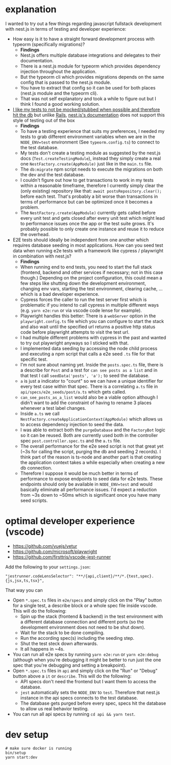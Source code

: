 # explanation

I wanted to try out a few things regarding javascript fullstack development with nest.js in terms of testing and developer experience:

- How easy is it to have a straight forward development process with typeorm (specifically migrations)?
    - **Findings**
    - Nest.js offers multiple database integrations and delegates to their documentation.
    - There is a nest.js module for typeorm which provides dependency injection throughout the application.
    - But the typeorm cli which provides migrations depends on the same config that is passed to the nest.js module.
    - You have to extract that config so it can be used for both places (nest.js module and the typeorm cli).
    - That was not self explanatory and took a while to figure out but I think I found a good working solution.
- [I like my tests to not be mocked/stubbed when possible and therefore hit the db](https://martinfowler.com/bliki/UnitTest.html#SolitaryOrSociable) but unlike [Rails](https://rubyonrails.org/), [nest.js's documentation](https://docs.nestjs.com/fundamentals/testing) does not support this style of testing out of the box
    - **Findings**
    - To have a testing experience that suits my preferences, I needed my tests to grab different environment variables when we are in the `NODE_ENV=test` environment (See `typeorm.config.ts`) to connect to the test database.
    - My tests don't create a testing module as suggested by the nest.js docs (`Test.createTestingModule`), instead they simply create a real one `NestFactory.create(AppModule)` just like in the `main.ts` file.
    - The `db:migrate` npm script needs to execute the migrations on both the dev and the test database.
    - I couldn't figure out how to get transactions to work in my tests within a reasonable timeframe, therefore I currently simply clear the (only existing) repository like that: `await postsRepository.clear();` before each test. That's probably a bit worse than transactions in terms of performance but can be optimized once it becomes a problem.
    - The `NestFactory.create(AppModule)` currently gets called before every unit test and gets closed after every unit test which might lead to performance issues once the app or the test suite grows. It's probably possible to only create one instance and reuse it to reduce the overhead.
- E2E tests should ideally be independent from one another which requires database seeding in most applications. How can you seed test data when running e2e tests with a framework like cypress / playwright in combination with nest.js?
    - **Findings**
    - When running end to end tests, you need to start the full stack (frontend, backend and other services if necessary; not in this case though.) Depending on the project configuration, this could mean a few steps like shutting down the development environment, changing env vars, starting the test environment, clearing cache, ... which is a bad developer experience.
    - Cypress forces the caller to run the test server first which is problematic if you intend to call cypress in multiple different ways (e.g. `yarn e2e:run` or via vscode code lense for example).
    - Playwright handles this better: There is a `webServer` option in the `playwright.config.ts` file which you can configure to start the stack and also wait until the specified url returns a positive http status code before playwright attempts to visit the test url.
    - I had multiple different problems with cypress in the past and wanted to try out playwright anyways so I sticked with that.
    - I implemented data seeding by accessing the node child process and executing a npm script that calls a e2e seed `.ts` file for that specific test.
    - I'm not sure about naming yet. Inside the `posts.spec.ts` file, there is a describe for `Post` and a test for `can see posts as a list` and in that test I call `seedData('posts', 'a');` to seed the database.
    - `a` is just a indicator to "count" so we can have a unique identifier for every test case within that spec. There is a correlating `a.ts` file in `api/specs/e2e_seeds/post/a.ts` which gets called.
    - `can_see_posts_as_a_list` would also be a viable option although I didn't want to add the constraint of having to rename 3 places whenever a test label changes.
    - Inside `a.ts` we call `NestFactory.createApplicationContext(AppModule)` which allows us to access dependency injection to seed the data.
    - I was able to extract both the `purgeDatabase` and the `FactoryBot` logic so it can be reused. Both are currently used both in the controller spec `post.controller.spec.ts` and the `a.ts` file.
    - The overall performance for the e2e seed script is not that great yet (~3s for calling the script, purging the db and seeding 2 records). I think part of the reason is ts-node and another part is that creating the application context takes a while especially when creating a new db connection.
    - Therefore I suppose it would be much better in terms of performance to expose endpoints to seed data for e2e tests. These endpoints should only be available in `NODE_ENV=test` and would basically eliminate all performance issues. I'd expect a reduction from ~3s down to ~50ms which is significant once you have many seed scripts.

# optimal developer experience (vscode)

- https://github.com/vuejs/vetur
- https://github.com/microsoft/playwright
- https://github.com/firsttris/vscode-jest-runner

Add the following to your `settings.json`:
```
"jestrunner.codeLensSelector": "**/{api,client}/**/*.{test,spec}.{js,jsx,ts,tsx}",
```

That way you can
- Open `*.spec.ts` files in `e2e/specs` and simply click on the "Play" button for a single test, a describe block or a whole spec file inside vscode. This will do the following:
    - Spin up the stack (frontend & backend) in the test environment with a different database connection and different ports (so the development environment does not need to be shut down).
    - Wait for the stack to be done compiling.
    - Run the according spec(s) including the seeding step.
    - Shut the test steck down afterwards.
    - It all happens in ~4s.
- You can run all e2e specs by running `yarn e2e:run` or `yarn e2e:debug` (although when you're debugging it might be better to run just the one spec that you're debugging and setting a breakpoint).
- Open `*.spec.ts` files in `api` and simply click on the "Run" or "Debug" button above a `it` or `describe`. This will do the following:
    - API specs don't need the frontend but I want them to access the database.
    - `jest` automatically sets the `NODE_ENV` to `test`. Therefore that nest.js instance in the api specs connects to the test database.
    - The database gets purged before every spec, specs hit the database to allow us real behavior testing.
- You can run all api specs by running `cd api && yarn test`.

# dev setup

    # make sure docker is running
    bin/setup
    yarn start:dev